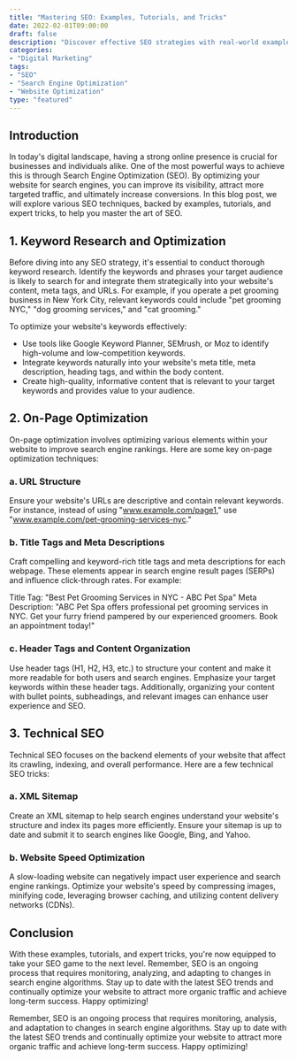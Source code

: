 ```yaml
--- 
title: "Mastering SEO: Examples, Tutorials, and Tricks"
date: 2022-02-01T09:00:00
draft: false
description: "Discover effective SEO strategies with real-world examples, step-by-step tutorials, and expert tricks to boost your website's visibility and traffic."
categories:
- "Digital Marketing"
tags:
- "SEO"
- "Search Engine Optimization"
- "Website Optimization"
type: "featured"
---
```


## Introduction

In today's digital landscape, having a strong online presence is crucial for businesses and individuals alike. One of the most powerful ways to achieve this is through Search Engine Optimization (SEO). By optimizing your website for search engines, you can improve its visibility, attract more targeted traffic, and ultimately increase conversions. In this blog post, we will explore various SEO techniques, backed by examples, tutorials, and expert tricks, to help you master the art of SEO.

## 1. Keyword Research and Optimization

Before diving into any SEO strategy, it's essential to conduct thorough keyword research. Identify the keywords and phrases your target audience is likely to search for and integrate them strategically into your website's content, meta tags, and URLs. For example, if you operate a pet grooming business in New York City, relevant keywords could include "pet grooming NYC," "dog grooming services," and "cat grooming."

To optimize your website's keywords effectively:
- Use tools like Google Keyword Planner, SEMrush, or Moz to identify high-volume and low-competition keywords.
- Integrate keywords naturally into your website's meta title, meta description, heading tags, and within the body content.
- Create high-quality, informative content that is relevant to your target keywords and provides value to your audience.

## 2. On-Page Optimization

On-page optimization involves optimizing various elements within your website to improve search engine rankings. Here are some key on-page optimization techniques:

### a. URL Structure

Ensure your website's URLs are descriptive and contain relevant keywords. For instance, instead of using "www.example.com/page1," use "www.example.com/pet-grooming-services-nyc."

### b. Title Tags and Meta Descriptions

Craft compelling and keyword-rich title tags and meta descriptions for each webpage. These elements appear in search engine result pages (SERPs) and influence click-through rates. For example:

Title Tag: "Best Pet Grooming Services in NYC - ABC Pet Spa"
Meta Description: "ABC Pet Spa offers professional pet grooming services in NYC. Get your furry friend pampered by our experienced groomers. Book an appointment today!"

### c. Header Tags and Content Organization

Use header tags (H1, H2, H3, etc.) to structure your content and make it more readable for both users and search engines. Emphasize your target keywords within these header tags. Additionally, organizing your content with bullet points, subheadings, and relevant images can enhance user experience and SEO.

## 3. Technical SEO

Technical SEO focuses on the backend elements of your website that affect its crawling, indexing, and overall performance. Here are a few technical SEO tricks:

### a. XML Sitemap

Create an XML sitemap to help search engines understand your website's structure and index its pages more efficiently. Ensure your sitemap is up to date and submit it to search engines like Google, Bing, and Yahoo.

### b. Website Speed Optimization

A slow-loading website can negatively impact user experience and search engine rankings. Optimize your website's speed by compressing images, minifying code, leveraging browser caching, and utilizing content delivery networks (CDNs).

## Conclusion

With these examples, tutorials, and expert tricks, you're now equipped to take your SEO game to the next level. Remember, SEO is an ongoing process that requires monitoring, analyzing, and adapting to changes in search engine algorithms. Stay up to date with the latest SEO trends and continually optimize your website to attract more organic traffic and achieve long-term success. Happy optimizing!

Remember, SEO is an ongoing process that requires monitoring, analysis, and adaptation to changes in search engine algorithms. Stay up to date with the latest SEO trends and continually optimize your website to attract more organic traffic and achieve long-term success. Happy optimizing!
